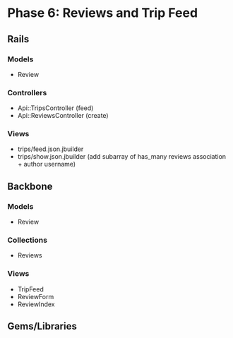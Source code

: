 # Phase 6: Reviews and Trip Feed

## Rails
### Models
* Review

### Controllers
* Api::TripsController (feed)
* Api::ReviewsController (create)

### Views
* trips/feed.json.jbuilder
* trips/show.json.jbuilder (add subarray of has_many reviews association +
  author username)

## Backbone
### Models
* Review

### Collections
* Reviews

### Views
* TripFeed
* ReviewForm
* ReviewIndex

## Gems/Libraries
